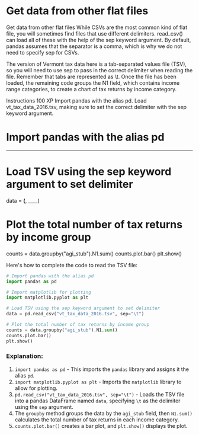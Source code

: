 # Get data from other flat files

Get data from other flat files
While CSVs are the most common kind of flat file, you will sometimes find files that use different delimiters. read_csv() can load all of these with the help of the sep keyword argument. By default, pandas assumes that the separator is a comma, which is why we do not need to specify sep for CSVs.

The version of Vermont tax data here is a tab-separated values file (TSV), so you will need to use sep to pass in the correct delimiter when reading the file. Remember that tabs are represented as \t. Once the file has been loaded, the remaining code groups the N1 field, which contains income range categories, to create a chart of tax returns by income category.

Instructions
100 XP
Import pandas with the alias pd.
Load vt_tax_data_2016.tsv, making sure to set the correct delimiter with the sep keyword argument.

# Import pandas with the alias pd
____

# Load TSV using the sep keyword argument to set delimiter
data = ____(____, ____)

# Plot the total number of tax returns by income group
counts = data.groupby("agi_stub").N1.sum()
counts.plot.bar()
plt.show()

Here's how to complete the code to read the TSV file:

```python
# Import pandas with the alias pd
import pandas as pd

# Import matplotlib for plotting
import matplotlib.pyplot as plt

# Load TSV using the sep keyword argument to set delimiter
data = pd.read_csv("vt_tax_data_2016.tsv", sep="\t")

# Plot the total number of tax returns by income group
counts = data.groupby("agi_stub").N1.sum()
counts.plot.bar()
plt.show()
```

### Explanation:
1. `import pandas as pd` - This imports the `pandas` library and assigns it the alias `pd`.
2. `import matplotlib.pyplot as plt` - Imports the `matplotlib` library to allow for plotting.
3. `pd.read_csv("vt_tax_data_2016.tsv", sep="\t")` - Loads the TSV file into a pandas DataFrame named `data`, specifying `\t` as the delimiter using the `sep` argument.
4. The `groupby` method groups the data by the `agi_stub` field, then `N1.sum()` calculates the total number of tax returns in each income category.
5. `counts.plot.bar()` creates a bar plot, and `plt.show()` displays the plot.